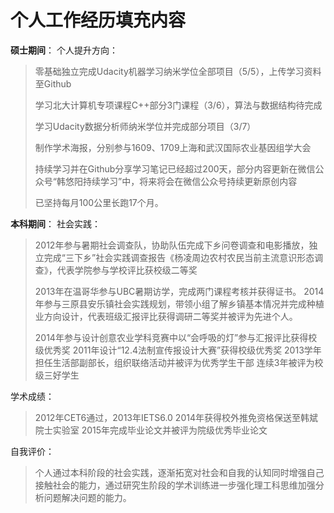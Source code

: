 # 个人工作经历填充内容

**硕士期间**：
个人提升方向：
>零基础独立完成Udacity机器学习纳米学位全部项目（5/5），上传学习资料至Github
>
>学习北大计算机专项课程C++部分3门课程（3/6），算法与数据结构待完成
>
>学习Udacity数据分析师纳米学位并完成部分项目（3/7）
>
>制作学术海报，分别参与1609、1709上海和武汉国际农业基因组学大会
>
>持续学习并在Github分享学习笔记已经超过200天，部分内容更新在微信公众号“韩悠阳持续学习”中，将来将会在微信公众号持续更新原创内容
>
>
>
>
>已坚持每月100公里长跑17个月。



**本科期间**：
社会实践：
>2012年参与暑期社会调查队，协助队伍完成下乡问卷调查和电影播放，独立完成“三下乡”社会实践调查报告《杨凌周边农村农民当前主流意识形态调查》，代表学院参与学校评比获校级二等奖
>
>2013年在温哥华参与UBC暑期访学，完成两门课程考核并获得证书。
>2014年参与三原县安乐镇社会实践规划，带领小组了解乡镇基本情况并完成种植业方向设计，代表班级汇报评比获得调研二等奖并被评为先进个人。
>
>
>2014年参与设计创意农业学科竞赛中以“会呼吸的灯”参与汇报评比获得校级优秀奖
>2011年设计“12.4法制宣传报设计大赛”获得校级优秀奖
>2013学年担任生活部副部长，组织联络活动并被评为优秀学生干部
>连续3年被评为校级三好学生
>

学术成绩：
>2012年CET6通过，2013年IETS6.0
>2014年获得校外推免资格保送至韩斌院士实验室
>2015年完成毕业论文并被评为院级优秀毕业论文
>
>
>
>



自我评价：
>个人通过本科阶段的社会实践，逐渐拓宽对社会和自我的认知同时增强自己接触社会的能力，通过研究生阶段的学术训练进一步强化理工科思维加强分析问题解决问题的能力。
>
>





















